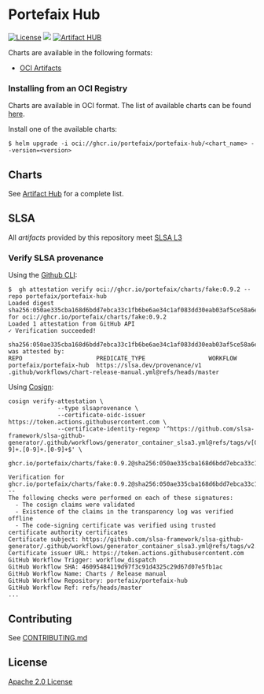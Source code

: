 # Portefaix Hub

[![License](https://img.shields.io/badge/License-Apache%202.0-blue.svg)](https://opensource.org/licenses/Apache-2.0)
[![](https://github.com/portefaix-hub/charts/workflows/Release%20Charts/badge.svg?branch=master)](https://github.com/portefaix-hub/charts/actions)
[![Artifact HUB](https://img.shields.io/endpoint?url=https://artifacthub.io/badge/repository/portefaix-hub)](https://artifacthub.io/packages/search?repo=portefaix-hub)

Charts are available in the following formats:

- [OCI Artifacts](https://helm.sh/docs/topics/registries/)

### Installing from an OCI Registry

Charts are available in OCI format. The list of available charts can be found [here](https://github.com/orgs/portefaix/packages).

Install one of the available charts:

```shell
$ helm upgrade -i oci://ghcr.io/portefaix/portefaix-hub/<chart_name> --version=<version>
```

## Charts

See [Artifact Hub](https://artifacthub.io/packages/search?repo=portefaix-hub) for a complete list.

## SLSA

All _artifacts_ provided by this repository meet [SLSA L3](https://slsa.dev/spec/v1.0/levels#build-l3)

### Verify SLSA provenance

Using the [Github CLI]():

```shell
$  gh attestation verify oci://ghcr.io/portefaix/charts/fake:0.9.2 --repo portefaix/portefaix-hub
Loaded digest sha256:050ae335cba168d6bdd7ebca33c1fb6be6ae34c1af083dd30eab03af5ce58a6e for oci://ghcr.io/portefaix/charts/fake:0.9.2
Loaded 1 attestation from GitHub API
✓ Verification succeeded!

sha256:050ae335cba168d6bdd7ebca33c1fb6be6ae34c1af083dd30eab03af5ce58a6e was attested by:
REPO                     PREDICATE_TYPE                  WORKFLOW
portefaix/portefaix-hub  https://slsa.dev/provenance/v1  .github/workflows/chart-release-manual.yml@refs/heads/master
```

Using [Cosign]():

```shell
cosign verify-attestation \
              --type slsaprovenance \
              --certificate-oidc-issuer https://token.actions.githubusercontent.com \
              --certificate-identity-regexp '^https://github.com/slsa-framework/slsa-github-generator/.github/workflows/generator_container_slsa3.yml@refs/tags/v[0-9]+.[0-9]+.[0-9]+$' \
              ghcr.io/portefaix/charts/fake:0.9.2@sha256:050ae335cba168d6bdd7ebca33c1fb6be6ae34c1af083dd30eab03af5ce58a6e

Verification for ghcr.io/portefaix/charts/fake:0.9.2@sha256:050ae335cba168d6bdd7ebca33c1fb6be6ae34c1af083dd30eab03af5ce58a6e --
The following checks were performed on each of these signatures:
  - The cosign claims were validated
  - Existence of the claims in the transparency log was verified offline
  - The code-signing certificate was verified using trusted certificate authority certificates
Certificate subject: https://github.com/slsa-framework/slsa-github-generator/.github/workflows/generator_container_slsa3.yml@refs/tags/v2.1.0
Certificate issuer URL: https://token.actions.githubusercontent.com
GitHub Workflow Trigger: workflow_dispatch
GitHub Workflow SHA: 46095484119d97f3c91d4325c29d67d07e5fb1ac
GitHub Workflow Name: Charts / Release manual
GitHub Workflow Repository: portefaix/portefaix-hub
GitHub Workflow Ref: refs/heads/master
...
```

## Contributing

See [CONTRIBUTING.md](./CONTRIBUTING.md)

## License

[Apache 2.0 License](./LICENSE)
